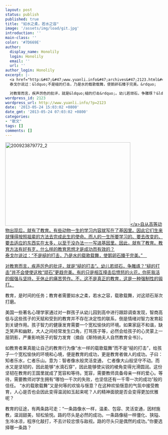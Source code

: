 ```yaml
---
layout: post
status: publish
published: true
title: "如水之柔，若水之容"
image: '/assets/img/load/git.jpg'
introduction: ''
main-class: ''
color: '#7D669E'
author:
  display_name: Honolily
  login: Honolily
  email: ''
  url: ''
author_login: Honolily
excerpt: |-
  <a href="http:&#47;&#47;www.yuanli.info&#47;archives&#47;2123.html&#47;200923879772_2" rel="attachment wp-att-2125"><img src="http:&#47;&#47;www.yuanli.info&#47;wp-content&#47;uploads&#47;2013&#47;05&#47;200923879772_2.jpg" alt="200923879772_2" width="400" height="267" class="aligncenter size-full wp-image-2125" &#47;><&#47;a>自从高等动物出现后，就有了教育。有些动物一生的学习内容就写在了基因里。因此它们生来就懂得按照祖辈的方法去完成此生的使命。而人的一生所要学习的、要去改变的、要去适应的东西实在太多，以至于没办法一一写进基因里。因此，就有了教育。教育方法有好有歹，什么样的教育思想才是成功而有效的？
  泰戈尔说过：&ldquo;不是槌的打击，乃是水的载歌载舞，使鹅卵石臻于完美。&rdquo;　

  对教育而言，疾声厉色的批评，就是&ldquo;槌的打击&rdquo;。幼儿若顽石，争雕琢？&ldquo;槌的打击&rdquo;并不会使使这枚&ldquo;顽石&rdquo;更趋完美。有的只是相互撞击后愤怒的火花，你死我活的倔强与坚持，无休止的痛苦劳作。不，这不是真正的教育，这是一种强制性的锻打。
wordpress_id: 2123
wordpress_url: http://www.yuanli.info/?p=2123
date: '2013-05-24 15:03:02 +0800'
date_gmt: '2013-05-24 07:03:02 +0800'
categories:
- "散文"
tags: []
comments: []
---
```

<p><a href="http:&#47;&#47;www.yuanli.info&#47;archives&#47;2123.html&#47;200923879772_2" rel="attachment wp-att-2125"><img src="http:&#47;&#47;www.yuanli.info&#47;wp-content&#47;uploads&#47;2013&#47;05&#47;200923879772_2.jpg" alt="200923879772_2" width="400" height="267" class="aligncenter size-full wp-image-2125" &#47;><&#47;a>自从高等动物出现后，就有了教育。有些动物一生的学习内容就写在了基因里。因此它们生来就懂得按照祖辈的方法去完成此生的使命。而人的一生所要学习的、要去改变的、要去适应的东西实在太多，以至于没办法一一写进基因里。因此，就有了教育。教育方法有好有歹，什么样的教育思想才是成功而有效的？<br />
泰戈尔说过：&ldquo;不是槌的打击，乃是水的载歌载舞，使鹅卵石臻于完美。&rdquo;　</p>
<p>对教育而言，疾声厉色的批评，就是&ldquo;槌的打击&rdquo;。幼儿若顽石，争雕琢？&ldquo;槌的打击&rdquo;并不会使使这枚&ldquo;顽石&rdquo;更趋完美。有的只是相互撞击后愤怒的火花，你死我活的倔强与坚持，无休止的痛苦劳作。不，这不是真正的教育，这是一种强制性的锻打。<a id="more"></a><a id="more-2123"></a></p>
<p>教育，是时间的任务；教育者需要如水之柔，若水之容，载歌载舞，对这顽石渐次打磨。</p>
<p>美国一些著名心理学家通过对一群孩子从幼儿园到高中进行跟踪调查发现，智商高低与这些孩子的天赋和受到的教育并不存在决定性的联系，倒是情绪对智力发育起到关键作用。孩子智力的健康发育需要一个宽松愉快的环境。如果家庭不和谐，缺乏笑声和幽默，大人之间经常发生口角，打骂孩子等，必然会给孩子的心灵蒙上一层阴影，严重影响孩子的智力发育（摘自《斯特纳夫人自然教育全书》）。</p>
<p>如教育者果真能让自己的教育行为像&ldquo;水一样的载歌载舞&rdquo;而不是&ldquo;槌的打击&rdquo;，给孩子一个宽松愉快的环境和心境，便是教育的成功，更是教育者做人的成功。子曰：知者乐水，仁者乐山。意为：智者像水般灵活变通， 仁者像大山般坚守不动。而水又是坚韧的，因此能够&ldquo;水滴石穿&rdquo;，因此能够使尖锐的棱角变得光滑圆润。这份坚韧在教育的王国里就成了宽容和等待。宽容，需要教师具备母亲一样的爱心。等待，需要教师对学生拥有&ldquo;哪怕一千次的失败，也坚信还有一千零一次的成功&rdquo;般的信任。 &ldquo;水的载歌载舞&rdquo;又是何等的欢愉与惬意？在这种欢愉惬意的气氛中接受教育，人心是否也会因此变得温润如玉起来呢？人的精神面貌是否会变得更加优雅呢？</p>
<p>教育的征途，有两条路可走：&ldquo;一条路像水一样，温柔、包容、灵活变通，因材施教，温润甜美，轻松愉悦。路的尽头是必然的成功。一条路像槌一样僵化、狭隘、生冷冰凉，程序化敲打，不去计较忿恨与敌视。路的尽头只是偶然的成功。&rdquo;你要选择哪一条路？</p>
